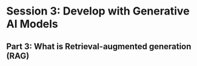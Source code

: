 # Session 3: Develop with Generative AI Models  
## Part 3: What is Retrieval-augmented generation (RAG)
